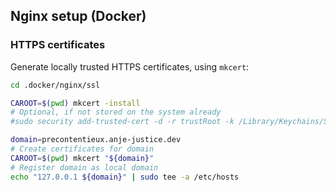 ## Nginx setup (Docker)

### HTTPS certificates

Generate locally trusted HTTPS certificates, using `mkcert`:

```bash
cd .docker/nginx/ssl

CAROOT=$(pwd) mkcert -install
# Optional, if not stored on the system already
#sudo security add-trusted-cert -d -r trustRoot -k /Library/Keychains/System.keychain "$(pwd)/rootCA.pem"

domain=precontentieux.anje-justice.dev
# Create certificates for domain
CAROOT=$(pwd) mkcert "${domain}"
# Register domain as local domain
echo "127.0.0.1 ${domain}" | sudo tee -a /etc/hosts
```
